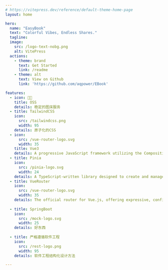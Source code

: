 ```yaml
---
# https://vitepress.dev/reference/default-theme-home-page
layout: home

hero:
  name: "EasyBook"
  text: "Colorful Vibes, Endless Shares."
  tagline: 
  image:
    src: /logo-text-nobg.png
    alt: VitePress
  actions:
    - theme: brand
      text: Get Started
      link: /readme
    - theme: alt
      text: View on Github
      link: 'https://github.com/aqpower/EBook'

features:
  - icon: 🤱🏻
    title: OSS
    details: 稳定的图床服务
  - title: TailwindCSS
    icon:
      src: /tailwindcss.png
      width: 95
    details: 原子化的CSS
  - icon: 
      src: /vue-router-logo.svg
      width: 35
    title: Vue3
    details: A progressive JavaScript framework utilizing the Composition API to offer a more flexible and efficient way of composing components.
  - title: Pinia
    icon:
      src: /pinia-logo.svg
      width: 24
    details: A TypeScript-written library designed to create and manage state in Vue applications, offering enhanced type support and development experience.
  - title: VueRouter
    icon:
      src: /vue-router-logo.svg
      width: 35
    details: The official router for Vue.js, offering expressive, configurable, and convenient routing for Vue.js.
  
  - title: SpringBoot
    icon:
      src: /mock-logo.svg
      width: 25
    details: 好东西
  
  - title: 严格遵循软件工程
    icon:
      src: /rest-logo.png
      width: 95
    details: 软件工程结构化设计方法

---
```

